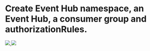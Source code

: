 # Create Event Hub namespace, an Event Hub, a consumer group and authorizationRules.

<a href="https://portal.azure.com/#create/Microsoft.Template/uri/https%3A%2F%2Fraw.githubusercontent.com%2FAzure%2Fazure-quickstart-templates%2Fmaster%2F301-eventHub-create-authrule-namespace-and-eventHub%2Fazuredeploy.json" target="_blank">
    <img src="http://azuredeploy.net/deploybutton.png"/>
</a>

<a href="http://armviz.io/#/?load=https%3A%2F%2Fraw.githubusercontent.com%2FAzure%2Fazure-quickstart-templates%2Fmaster%2F301-eventHub-create-authrule-namespace-and-eventHub%2Fazuredeploy.json" target="_blank">
    <img src="http://armviz.io/visualizebutton.png"/>
</a>